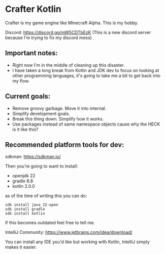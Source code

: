 # Crafter Kotlin

Crafter is my game engine like Minecraft Alpha. This is my hobby.

Discord: https://discord.gg/mW5CDTbEzK
(This is a new discord server because I'm trying to fix my discord mess)

## Important notes:

- Right now I'm in the middle of cleaning up this disaster.
- I have taken a long break from Kotlin and JDK dev to focus on looking at other programming languages,
  it's going to take me a bit to get back into my flow.

## Current goals:

- Remove groovy garbage. Move it into internal.
- Simplify development goals.
- Break this thing down. Simplify how it works.
- Use packages instead of same namespace objects cause why the HECK is it like this?

## Recommended platform tools for dev:

sdkman: https://sdkman.io/

Then you're going to want to install:

- openjdk 22
- gradle 8.8
- kotlin 2.0.0

as of the time of writing this you can do:

```
sdk install java 22-open
sdk install gradle
sdk install kotlin
```

If this becomes outdated feel free to tell me.

IntelliJ Community: https://www.jetbrains.com/idea/download/

You can install any IDE you'd like but working with Kotlin, IntelliJ simply makes it easier.

